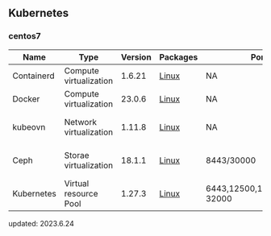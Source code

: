 ## Kubernetes

### centos7

| Name        | Type      | Version |  Packages   |  Ports    |     DNS   |   command  |      
| ------      | ------    | ------  | ------      |   -----   |    -----  |   -----   |
| Containerd  | Compute virtualization  | 1.6.21    | [Linux](https://containerd.io/docs/getting-started/)|            NA     |    NA   | init-env container |
|  Docker     | Compute virtualization  | 23.0.6    | [Linux](https://containerd.io/docs/getting-started/)|            NA     |    NA   | init-env container |
| kubeovn     | Network virtualization  | 1.11.8    | [Linux](https://docs.projectcalico.org/)            |             NA     |    NA   | init-network kubeovn |
| Ceph        | Storae virtualization   | 18.1.1   | [Linux](ceph.com)                                   |       8443/30000   |    NA   | init-storage ceph |
| Kubernetes  | Virtual resource Pool   | 1.27.3    | [Linux](https://docs.kubernetes.io/)                | 6443,12500,12501,30000-32000 | NA  | init-compute container |

updated: 2023.6.24
